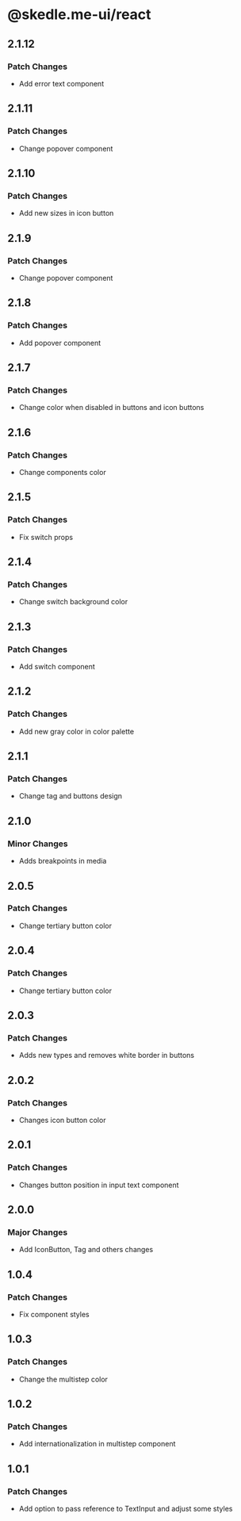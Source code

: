 # @skedle.me-ui/react

## 2.1.12

### Patch Changes

- Add error text component

## 2.1.11

### Patch Changes

- Change popover component

## 2.1.10

### Patch Changes

- Add new sizes in icon button

## 2.1.9

### Patch Changes

- Change popover component

## 2.1.8

### Patch Changes

- Add popover component

## 2.1.7

### Patch Changes

- Change color when disabled in buttons and icon buttons

## 2.1.6

### Patch Changes

- Change components color

## 2.1.5

### Patch Changes

- Fix switch props

## 2.1.4

### Patch Changes

- Change switch background color

## 2.1.3

### Patch Changes

- Add switch component

## 2.1.2

### Patch Changes

- Add new gray color in color palette

## 2.1.1

### Patch Changes

- Change tag and buttons design

## 2.1.0

### Minor Changes

- Adds breakpoints in media

## 2.0.5

### Patch Changes

- Change tertiary button color

## 2.0.4

### Patch Changes

- Change tertiary button color

## 2.0.3

### Patch Changes

- Adds new types and removes white border in buttons

## 2.0.2

### Patch Changes

- Changes icon button color

## 2.0.1

### Patch Changes

- Changes button position in input text component

## 2.0.0

### Major Changes

- Add IconButton, Tag and others changes

## 1.0.4

### Patch Changes

- Fix component styles

## 1.0.3

### Patch Changes

- Change the multistep color

## 1.0.2

### Patch Changes

- Add internationalization in multistep component

## 1.0.1

### Patch Changes

- Add option to pass reference to TextInput and adjust some styles
